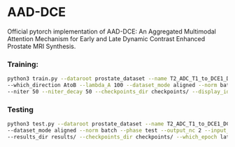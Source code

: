# AAD-DCE

Official pytorch implementation of AAD-DCE: An Aggregated Multimodal Attention Mechanism for Early and Late Dynamic Contrast Enhanced Prostate MRI Synthesis.

### Training:
```bash
python3 train.py --dataroot prostate_dataset --name T2_ADC_T1_to_DCE1_DCE2 --gpu_ids 0 --model aad_dce --which_model_netG res_cnn --which_model_netD aad
--which_direction AtoB --lambda_A 100 --dataset_mode aligned --norm batch --pool_size 0 --output_nc 2 --input_nc 3 --loadSize 160 --fineSize 160
--niter 50 --niter_decay 50 --checkpoints_dir checkpoints/ --display_id 0 --lr 0.0002
```
### Testing
```bash
python3 test.py --dataroot prostate_dataset --name T2_ADC_T1_to_DCE1_DCE2 --gpu_ids 0 --model aad_dce --which_model_netG res_cnn 
--dataset_mode aligned --norm batch --phase test --output_nc 2 --input_nc 3 --how_many 10000 --serial_batches --fineSize 160 --loadSize 160 
--results_dir results/ --checkpoints_dir checkpoints/ --which_epoch latest
```
